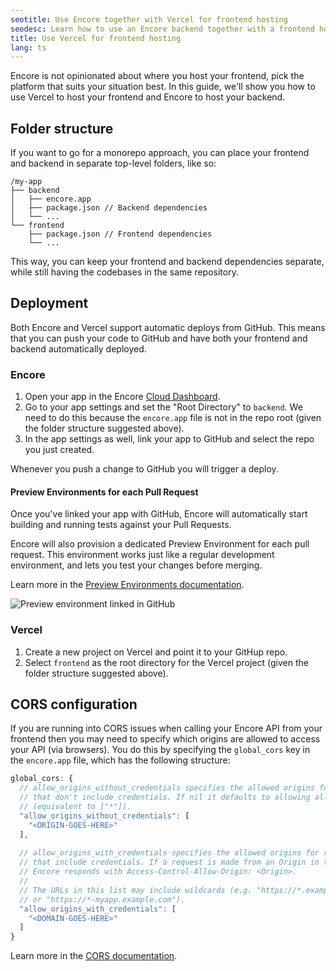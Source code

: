 ```yaml
---
seotitle: Use Encore together with Vercel for frontend hosting
seodesc: Learn how to use an Encore backend together with a frontend hosted by Vercel.
title: Use Vercel for frontend hosting
lang: ts
---
```


Encore is not opinionated about where you host your frontend, pick the platform that suits your situation best. In this
guide, we'll show you how to use Vercel to host your frontend and Encore to host your backend.

<GitHubLink 
    href="https://github.com/encoredev/nextjs-starter" 
    desc="Next.js + Encore TS Web App Starter" 
/>

## Folder structure
If you want to go for a monorepo approach, you can place your frontend and backend in separate top-level folders, like so:

```
/my-app
├── backend
│   ├── encore.app
│   ├── package.json // Backend dependencies
│   └── ...
└── frontend
    ├── package.json // Frontend dependencies
    └── ...
```

This way, you can keep your frontend and backend dependencies separate, while still having the codebases in the same repository.

## Deployment

Both Encore and Vercel support automatic deploys from GitHub. This means that you can push your code to GitHub and have
both your frontend and backend automatically deployed.

### Encore

1. Open your app in the Encore [Cloud Dashboard](https://app.encore.dev).
2. Go to your app settings and set the "Root Directory" to `backend`. We need to do this because the `encore.app` file is not in the repo root (given the folder structure suggested above).
3. In the app settings as well, link your app to GitHub and select the repo you just created.

Whenever you push a change to GitHub you will trigger a deploy.

#### Preview Environments for each Pull Request

Once you've linked your app with GitHub, Encore will automatically start building and running tests against
your Pull Requests.

Encore will also provision a dedicated Preview Environment for each pull request.
This environment works just like a regular development environment, and lets you test your changes
before merging.

Learn more in the [Preview Environments documentation](/docs/deploy/preview-environments).

![Preview environment linked in GitHub](/assets/docs/ghpreviewenv.png "Preview environment linked in GitHub")

### Vercel

1. Create a new project on Vercel and point it to your GitHup repo.
2. Select `frontend` as the root directory for the Vercel project (given the folder structure suggested above).

## CORS configuration

If you are running into CORS issues when calling your Encore API from your frontend then you may need to specify which
origins are allowed to access your API (via browsers). You do this by specifying the `global_cors` key in the `encore.app`
file, which has the following structure:

```js
global_cors: {
  // allow_origins_without_credentials specifies the allowed origins for requests
  // that don't include credentials. If nil it defaults to allowing all domains
  // (equivalent to ["*"]).
  "allow_origins_without_credentials": [
    "<ORIGIN-GOES-HERE>"
  ],
        
  // allow_origins_with_credentials specifies the allowed origins for requests
  // that include credentials. If a request is made from an Origin in this list
  // Encore responds with Access-Control-Allow-Origin: <Origin>.
  //
  // The URLs in this list may include wildcards (e.g. "https://*.example.com"
  // or "https://*-myapp.example.com").
  "allow_origins_with_credentials": [
    "<DOMAIN-GOES-HERE>"
  ]
}
```

Learn more in the [CORS documentation](/docs/develop/cors).
